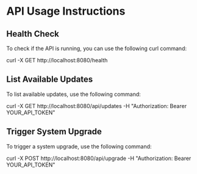 
# API Usage Instructions

## Health Check
To check if the API is running, you can use the following curl command:


curl -X GET http://localhost:8080/health


## List Available Updates
To list available updates, use the following command:


curl -X GET http://localhost:8080/api/updates -H "Authorization: Bearer YOUR_API_TOKEN"


## Trigger System Upgrade
To trigger a system upgrade, use the following command:


curl -X POST http://localhost:8080/api/upgrade -H "Authorization: Bearer YOUR_API_TOKEN"

